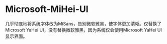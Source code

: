 # Microsoft-MiHei-UI
几乎彻底地将系统字体改为MiSans，告别微软雅黑，使字体更加清晰。仅替换了Microsoft YaHei UI，没有替换微软雅黑，因为系统仅会使用Microsoft YaHei UI显示界面。
